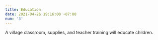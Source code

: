 ```yaml
---
title: Education
date: 2021-04-26 19:16:00 -07:00
num: '3'
---
```


A village classroom, supplies, and teacher training will educate children.
